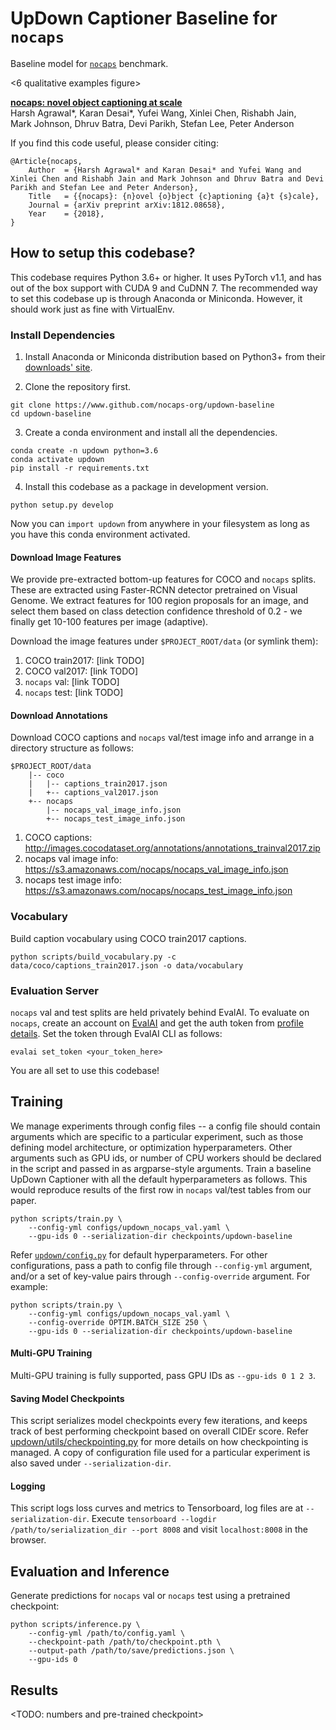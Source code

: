 UpDown Captioner Baseline for `nocaps`
=====================================

Baseline model for [`nocaps`][1] benchmark.

<6 qualitative examples figure>

**[nocaps: novel object captioning at scale][1]**  
Harsh Agrawal*, Karan Desai*, Yufei Wang, Xinlei Chen, Rishabh Jain,  
Mark Johnson, Dhruv Batra, Devi Parikh, Stefan Lee, Peter Anderson

If you find this code useful, please consider citing:

```text
@Article{nocaps,
    Author  = {Harsh Agrawal* and Karan Desai* and Yufei Wang and Xinlei Chen and Rishabh Jain and Mark Johnson and Dhruv Batra and Devi Parikh and Stefan Lee and Peter Anderson},
    Title   = {{nocaps}: {n}ovel {o}bject {c}aptioning {a}t {s}cale},
    Journal = {arXiv preprint arXiv:1812.08658},
    Year    = {2018},
}
```


How to setup this codebase?
---------------------------

This codebase requires Python 3.6+ or higher. It uses PyTorch v1.1, and has out of the box support with CUDA 9 and CuDNN 7. The recommended way to set this codebase up is through Anaconda or Miniconda. However, it should work just as fine with VirtualEnv.

### Install Dependencies

1. Install Anaconda or Miniconda distribution based on Python3+ from their [downloads' site][2].

2. Clone the repository first.

```
git clone https://www.github.com/nocaps-org/updown-baseline
cd updown-baseline
```

3. Create a conda environment and install all the dependencies.

```
conda create -n updown python=3.6
conda activate updown
pip install -r requirements.txt
```

4. Install this codebase as a package in development version.

```
python setup.py develop
```

Now you can `import updown` from anywhere in your filesystem as long as you have this conda environment activated.


#### Download Image Features

We provide pre-extracted bottom-up features for COCO and `nocaps` splits. These are extracted using Faster-RCNN detector pretrained on Visual Genome. We extract features for 100 region proposals for an image, and select them based on class detection confidence threshold of 0.2 - we finally get 10-100 features per image (adaptive). 

Download the image features under `$PROJECT_ROOT/data` (or symlink them):

1. COCO train2017: [link TODO]  
2. COCO val2017: [link TODO]  
3. `nocaps` val: [link TODO]  
4. `nocaps` test: [link TODO]  

#### Download Annotations

Download COCO captions and `nocaps` val/test image info and arrange in a directory structure as follows:

```
$PROJECT_ROOT/data
    |-- coco
    |   |-- captions_train2017.json
    |   +-- captions_val2017.json
    +-- nocaps
        |-- nocaps_val_image_info.json
        +-- nocaps_test_image_info.json
```

1. COCO captions: http://images.cocodataset.org/annotations/annotations_trainval2017.zip  
2. nocaps val image info: https://s3.amazonaws.com/nocaps/nocaps_val_image_info.json  
3. nocaps test image info: https://s3.amazonaws.com/nocaps/nocaps_test_image_info.json  


### Vocabulary

Build caption vocabulary using COCO train2017 captions.

```
python scripts/build_vocabulary.py -c data/coco/captions_train2017.json -o data/vocabulary
```

### Evaluation Server

`nocaps` val and test splits are held privately behind EvalAI. To evaluate on `nocaps`, create an account on [EvalAI][4] and get the auth token from [profile details][5]. Set the token through EvalAI CLI as follows:

```
evalai set_token <your_token_here>
```

You are all set to use this codebase!


Training
--------

We manage experiments through config files -- a config file should contain arguments which are specific to a particular experiment, such as those defining model architecture, or optimization hyperparameters. Other arguments such as GPU ids, or number of CPU workers should be declared in the script and passed in as argparse-style arguments. Train a baseline UpDown Captioner with all the default hyperparameters as follows. This would reproduce results of the first row in `nocaps` val/test tables from our paper.

```
python scripts/train.py \
    --config-yml configs/updown_nocaps_val.yaml \
    --gpu-ids 0 --serialization-dir checkpoints/updown-baseline
```

Refer [`updown/config.py`][2] for default hyperparameters. For other configurations, pass a path to config file through `--config-yml` argument, and/or a set of key-value pairs through `--config-override` argument. For example:

```
python scripts/train.py \
    --config-yml configs/updown_nocaps_val.yaml \
    --config-override OPTIM.BATCH_SIZE 250 \
    --gpu-ids 0 --serialization-dir checkpoints/updown-baseline
```

#### Multi-GPU Training

Multi-GPU training is fully supported, pass GPU IDs as `--gpu-ids 0 1 2 3`.

#### Saving Model Checkpoints

This script serializes model checkpoints every few iterations, and keeps track of best performing checkpoint based on overall CIDEr score. Refer [updown/utils/checkpointing.py][3] for more details on how checkpointing is managed. A copy of configuration file used for a particular experiment is also saved under `--serialization-dir`.

#### Logging

This script logs loss curves and metrics to Tensorboard, log files are at `--serialization-dir`. Execute `tensorboard --logdir /path/to/serialization_dir --port 8008` and visit `localhost:8008` in the browser.


Evaluation and Inference
------------------------

Generate predictions for `nocaps` val or `nocaps` test using a pretrained checkpoint:

```
python scripts/inference.py \
    --config-yml /path/to/config.yaml \
    --checkpoint-path /path/to/checkpoint.pth \
    --output-path /path/to/save/predictions.json \
    --gpu-ids 0
```

Results
-------

<TODO: numbers and pre-trained checkpoint>


[1]: nocaps.org
[2]: https://github.com/kdex/updown-baseline/blob/master/updown/config.py
[3]: https://github.com/kdex/updown-baseline/blob/master/updown/utils/checkpointing.py
[4]: http://evalai.cloudcv.org
[5]: http://evalai.cloudcv.org/web/profile
